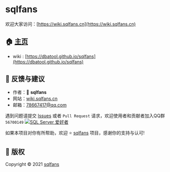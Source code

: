 # sqlfans
欢迎大家访问：[https://wiki.sqlfans.cn](https://wiki.sqlfans.cn)

## 🏠 [主页](https://github.com/dbatool/sqlfans)
- wiki : [https://dbatool.github.io/sqlfans](https://dbatool.github.io/sqlfans)

## 🤝 反馈与建议
- 作者：👤 **sqlfans**
- 网站：[wiki.sqlfans.cn](https://wiki.sqlfans.cn)
- 邮箱：<78667417@qq.com>

遇到问题请提交 [Issues](https://github.com/dbatool/sqlfans/issues) 或者 `Pull Request` 请求，欢迎使用者和贡献者加入QQ群 `56700149`
<a target="_blank" href="https://qm.qq.com/cgi-bin/qm/qr?k=T7hbHhUgbkXIb7diXRpYMYBZO-85JKwx&jump_from=webapi"><img border="0" src="http://static.sqlfans.cn/image/qqgroup.png" alt="SQL Server 爱好者" title="SQL Server 爱好者"></a>

如果本项目对你有所帮助，欢迎 ⭐️ [sqlfans](https://github.com/dbatool/sqlfans) 项目，感谢你的支持与认可!

## 📝 版权
Copyright © 2021 [sqlfans](https://github.com/dbatool/sqlfans)
